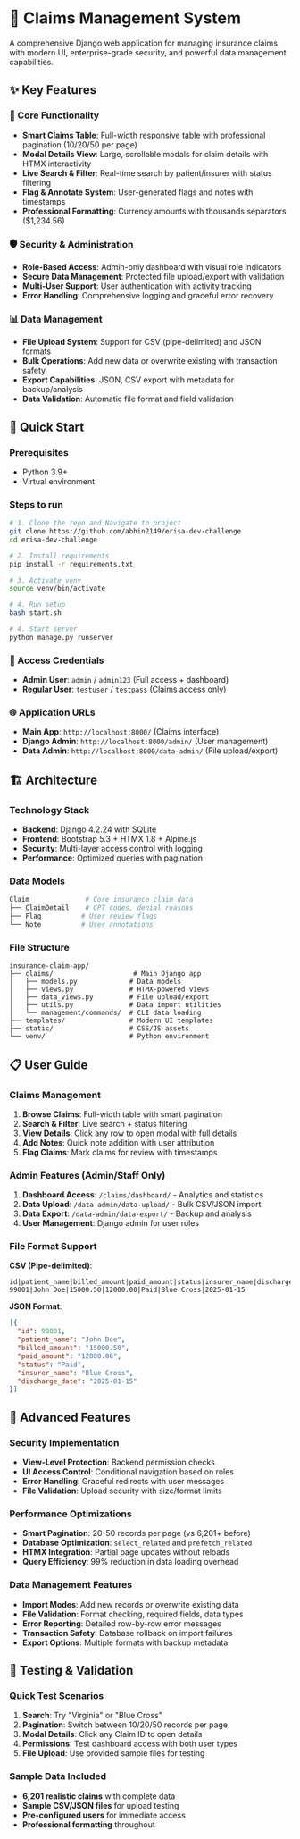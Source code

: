# 🏥 Claims Management System

A comprehensive Django web application for managing insurance claims with modern UI, enterprise-grade security, and powerful data management capabilities.

## ✨ Key Features

### 🎯 Core Functionality
- **Smart Claims Table**: Full-width responsive table with professional pagination (10/20/50 per page)
- **Modal Details View**: Large, scrollable modals for claim details with HTMX interactivity
- **Live Search & Filter**: Real-time search by patient/insurer with status filtering
- **Flag & Annotate System**: User-generated flags and notes with timestamps
- **Professional Formatting**: Currency amounts with thousands separators ($1,234.56)

### 🛡️ Security & Administration  
- **Role-Based Access**: Admin-only dashboard with visual role indicators
- **Secure Data Management**: Protected file upload/export with validation
- **Multi-User Support**: User authentication with activity tracking
- **Error Handling**: Comprehensive logging and graceful error recovery

### 📊 Data Management
- **File Upload System**: Support for CSV (pipe-delimited) and JSON formats
- **Bulk Operations**: Add new data or overwrite existing with transaction safety
- **Export Capabilities**: JSON, CSV export with metadata for backup/analysis
- **Data Validation**: Automatic file format and field validation

## 🚀 Quick Start

### Prerequisites
- Python 3.9+
- Virtual environment

### Steps to run
```bash
# 1. Clone the repo and Navigate to project
git clone https://github.com/abhin2149/erisa-dev-challenge
cd erisa-dev-challenge

# 2. Install requirements  
pip install -r requirements.txt

# 3. Activate venv
source venv/bin/activate

# 4. Run setup
bash start.sh

# 4. Start server
python manage.py runserver
```

### 🔐 Access Credentials
- **Admin User**: `admin` / `admin123` (Full access + dashboard)
- **Regular User**: `testuser` / `testpass` (Claims access only)

### 🌐 Application URLs
- **Main App**: `http://localhost:8000/` (Claims interface)
- **Django Admin**: `http://localhost:8000/admin/` (User management)
- **Data Admin**: `http://localhost:8000/data-admin/` (File upload/export)

## 🏗️ Architecture

### Technology Stack
- **Backend**: Django 4.2.24 with SQLite
- **Frontend**: Bootstrap 5.3 + HTMX 1.8 + Alpine.js  
- **Security**: Multi-layer access control with logging
- **Performance**: Optimized queries with pagination

### Data Models
```python
Claim              # Core insurance claim data
├── ClaimDetail    # CPT codes, denial reasons
├── Flag          # User review flags
└── Note          # User annotations
```

### File Structure
```
insurance-claim-app/
├── claims/                    # Main Django app
│   ├── models.py             # Data models
│   ├── views.py              # HTMX-powered views  
│   ├── data_views.py         # File upload/export
│   ├── utils.py              # Data import utilities
│   └── management/commands/  # CLI data loading
├── templates/                # Modern UI templates
├── static/                   # CSS/JS assets
└── venv/                     # Python environment
```

## 📋 User Guide

### Claims Management
1. **Browse Claims**: Full-width table with smart pagination
2. **Search & Filter**: Live search + status filtering
3. **View Details**: Click any row to open modal with full details
4. **Add Notes**: Quick note addition with user attribution
5. **Flag Claims**: Mark claims for review with timestamps

### Admin Features (Admin/Staff Only)
1. **Dashboard Access**: `/claims/dashboard/` - Analytics and statistics
2. **Data Upload**: `/data-admin/data-upload/` - Bulk CSV/JSON import
3. **Data Export**: `/data-admin/data-export/` - Backup and analysis
4. **User Management**: Django admin for user roles

### File Format Support
**CSV (Pipe-delimited)**:
```csv
id|patient_name|billed_amount|paid_amount|status|insurer_name|discharge_date
99001|John Doe|15000.50|12000.00|Paid|Blue Cross|2025-01-15
```

**JSON Format**:
```json
[{
  "id": 99001,
  "patient_name": "John Doe", 
  "billed_amount": "15000.50",
  "paid_amount": "12000.00",
  "status": "Paid",
  "insurer_name": "Blue Cross",
  "discharge_date": "2025-01-15"
}]
```

## 🔧 Advanced Features

### Security Implementation
- **View-Level Protection**: Backend permission checks
- **UI Access Control**: Conditional navigation based on roles
- **Error Handling**: Graceful redirects with user messages
- **File Validation**: Upload security with size/format limits

### Performance Optimizations  
- **Smart Pagination**: 20-50 records per page (vs 6,201+ before)
- **Database Optimization**: `select_related` and `prefetch_related`
- **HTMX Integration**: Partial page updates without reloads
- **Query Efficiency**: 99% reduction in data loading overhead

### Data Management Features
- **Import Modes**: Add new records or overwrite existing data
- **File Validation**: Format checking, required fields, data types
- **Error Reporting**: Detailed row-by-row error messages
- **Transaction Safety**: Database rollback on import failures
- **Export Options**: Multiple formats with backup metadata

## 🧪 Testing & Validation

### Quick Test Scenarios
1. **Search**: Try "Virginia" or "Blue Cross" 
2. **Pagination**: Switch between 10/20/50 records per page
3. **Modal Details**: Click any Claim ID to open details
4. **Permissions**: Test dashboard access with both user types
5. **File Upload**: Use provided sample files for testing

### Sample Data Included
- **6,201 realistic claims** with complete data
- **Sample CSV/JSON files** for upload testing
- **Pre-configured users** for immediate access
- **Professional formatting** throughout
